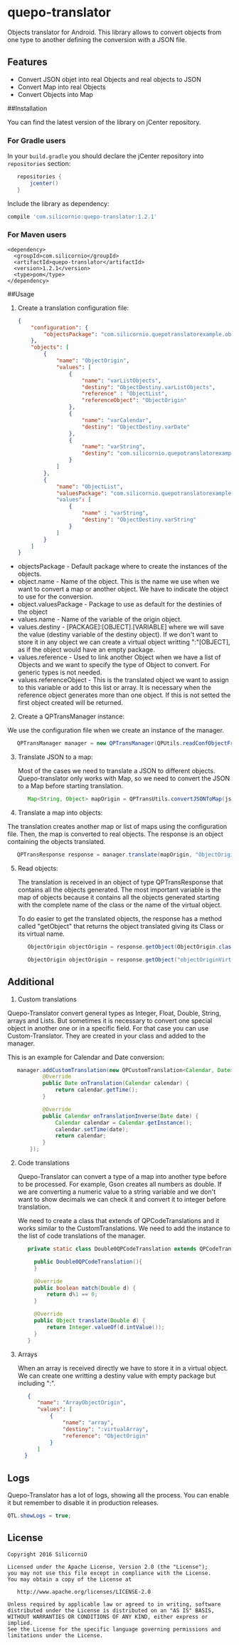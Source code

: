 # quepo-translator
Objects translator for Android. This library allows to convert objects from one type to another defining the conversion with a JSON file.

## Features
 * Convert JSON objet into real Objects and real objects to JSON
 * Convert Map into real Objects
 * Convert Objects into Map

##Installation

You can find the latest version of the library on jCenter repository.

### For Gradle users

In your `build.gradle` you should declare the jCenter repository into `repositories` section:
```gradle
   repositories {
       jcenter()
   }
```
Include the library as dependency:
```gradle
compile 'com.silicornio:quepo-translator:1.2.1'
```

### For Maven users
```maven
<dependency>
  <groupId>com.silicornio</groupId>
  <artifactId>quepo-translator</artifactId>
  <version>1.2.1</version>
  <type>pom</type>
</dependency>
```

##Usage

1. Create a translation configuration file:

    ```json
    {
    	"configuration": {
    		"objectsPackage": "com.silicornio.quepotranslatorexample.objects"
    	},
    	"objects": [
    		{
    			"name": "ObjectOrigin",
    			"values": [
    				{
    					"name": "varListObjects",
    					"destiny": "ObjectDestiny.varListObjects",
    					"reference" : "ObjectList",
    					"referenceObject": "ObjectOrigin"
    				},
    				{
    				    "name": "varCalendar",
    				    "destiny": "ObjectDestiny.varDate"
    				},
    				{
    				    "name": "varString",
    				    "destiny": "com.silicornio.quepotranslatorexample2.objects:ObjectDestiny2.varString2"
    				}
    			]
    		},
    		{
    			"name": "ObjectList",
    			"valuesPackage": "com.silicornio.quepotranslatorexample3.objects"
    			"values": [
    				{
    					"name" : "varString",
    					"destiny": "ObjectDestiny.varString"
    				}
    			]
    		}
    	]
    }
    ```
      
  * objectsPackage - Default package where to create the instances of the objects.
  * object.name - Name of the object. This is the name we use when we want to convert a map or another object. We have to indicate the object to use for the conversion.
  * object.valuesPackage - Package to use as default for the destinies of the object
  * values.name - Name of the variable of the origin object.
  * values.destiny - [PACKAGE]:[OBJECT].[VARIABLE] where we will save the value (destiny variable of the destiny object). If we don't want to store it in any object we can create a virtual object writting ":"[OBJECT], as if the object would have an empty package.
  * values.reference - Used to link another Object when we have a list of Objects and we want to specify the type of Object to convert. For generic types is not needed.
  * values.referenceObject - This is the translated object we want to assign to this variable or add to this list or array. It is necessary when the reference object generates more than one object. If this is not setted the first object created will be returned.

2. Create a QPTransManager instance:

  We use the configuration file when we create an instance of the manager.
  
   ```java
      QPTransManager manager = new QPTransManager(QPUtils.readConfObjectFromAssets(this, "translation.conf", QPTransConf.class));
   ```

3. Translate JSON to a map:

   Most of the cases we need to translate a JSON to different objects. Quepo-translator only works with Map, so we need to convert the JSON to a Map before starting translation.
   
   ```java
      Map<String, Object> mapOrigin = QPTransUtils.convertJSONToMap(jsonText);
   ```
   
4. Translate a map into objects:

  The translation creates another map or list of maps using the configuration file. Then, the map is converted to real objects. The response is an object containing the objects translated.
  
   ```java
      QPTransResponse response = manager.translate(mapOrigin, "ObjectOrigin");
   ```

5. Read objects:

   The translation is received in an object of type QPTransResponse that contains all the objects generated. The most important variable is the map of objects because it contains all the objects generated starting with the complete name of the class or the name of the virtual object.
   
   To do easier to get the translated objects, the response has a method called "getObject" that returns the object translated giving its Class or its virtual name.
   
   ```java
      ObjectOrigin objectOrigin = response.getObject(ObjectOrigin.class);
   ```
   
   ```java
      ObjectOrigin objectOrigin = response.getObject("objectOriginVirtual");
   ```

## Additional

1. Custom translations

  Quepo-Translator convert general types as Integer, Float, Double, String, arrays and Lists. But sometimes it is necessary to convert one special object in another one or in a specific field. For that case you can use Custom-Translator. They are created in your class and added to the manager.

  This is an example for Calendar and Date conversion:

   ```java
      manager.addCustomTranslation(new QPCustomTranslation<Calendar, Date>() {
              @Override
              public Date onTranslation(Calendar calendar) {
                  return calendar.getTime();
              }
  
              @Override
              public Calendar onTranslationInverse(Date date) {
                  Calendar calendar = Calendar.getInstance();
                  calendar.setTime(date);
                  return calendar;
              }
          });
   ```
2. Code translations
   
   Quepo-Translator can convert a type of a map into another type before to be processed. For example, Gson creates all numbers as double. If we are converting a numeric value to a string variable and we don't want to show decimals we can check it and convert it to integer before translation.

   We need to create a class that extends of QPCodeTranslations and it works similar to the CustomTranslations. We need to add the instance to the list of code translations of the manager. 

   ```java
      private static class Double0QPCodeTranslation extends QPCodeTranslation<Double> {

        public Double0QPCodeTranslation(){
        }

        @Override
        public boolean match(Double d) {
            return d%1 == 0;
        }

        @Override
        public Object translate(Double d) {
            return Integer.valueOf(d.intValue());
        }
      }
   ```

3. Arrays

   When an array is received directly we have to store it in a virtual object. We can create one writting a destiny value with empty package but including ":".
   
   ```json
      {
         "name": "ArrayObjectOrigin",
         "values": [
             {
                 "name": "array",
                 "destiny": ":virtualArray",
                 "reference": "ObjectOrigin"
             }
         ]
     }
   ```

## Logs

Quepo-Translator has a lot of logs, showing all the process. You can enable it but remember to disable it in production releases.

  ```java
  QTL.showLogs = true;
  ```

## License

    Copyright 2016 SilicorniO

    Licensed under the Apache License, Version 2.0 (the "License");
    you may not use this file except in compliance with the License.
    You may obtain a copy of the License at

       http://www.apache.org/licenses/LICENSE-2.0

    Unless required by applicable law or agreed to in writing, software
    distributed under the License is distributed on an "AS IS" BASIS,
    WITHOUT WARRANTIES OR CONDITIONS OF ANY KIND, either express or implied.
    See the License for the specific language governing permissions and
    limitations under the License.
    


